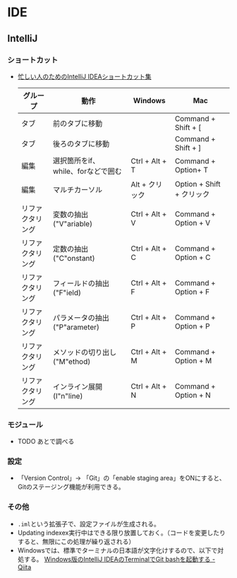 # IDE

## IntelliJ

### ショートカット

- [忙しい人のためのIntelliJ IDEAショートカット集](https://qiita.com/yoppe/items/f7cbeb825c071691d3f2)

  グループ|動作|Windows|Mac
  ---|---|---|---
  タブ|前のタブに移動||Command + Shift + [
  タブ|後ろのタブに移動||Command + Shift + ]
  編集|選択箇所をif、while、forなどで囲む|Ctrl + Alt + T|Command + Option+ T
  編集|マルチカーソル|Alt + クリック|Option + Shift + クリック
  リファクタリング|変数の抽出("V"ariable)|Ctrl + Alt + V|Command + Option + V
  リファクタリング|定数の抽出("C"onstant)|Ctrl + Alt + C|Command + Option + C
  リファクタリング|フィールドの抽出("F"ield)|Ctrl + Alt + F|Command + Option + F
  リファクタリング|パラメータの抽出("P"arameter)|Ctrl + Alt + P|Command + Option + P
  リファクタリング|メソッドの切り出し ("M"ethod)|Ctrl + Alt + M|Command + Option + M
  リファクタリング|インライン展開 (I"n"line)|Ctrl + Alt + N|Command + Option + N

### モジュール

- TODO あとで調べる

### 設定

- 「Version Control」-> 「Git」の「enable staging area」をONにすると、Gitのステージング機能が利用できる。

### その他

- `.iml`という拡張子で、設定ファイルが生成される。
- Updating indexex実行中はできる限り放置しておく。（コードを変更したりすると、無限にこの処理が繰り返される）
- Windowsでは、標準でターミナルの日本語が文字化けするので、以下で対処する。
  [Windows版のIntelliJ IDEAのTerminalでGit bashを起動する - Qiita](https://qiita.com/EichiSanden/items/7c735c5d7ec33c51012c)
